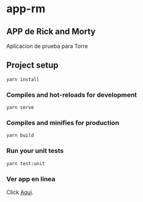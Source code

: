 # app-rm

## APP de Rick and Morty

Aplicacion de prueba para Torre

## Project setup

```
yarn install
```

### Compiles and hot-reloads for development

```
yarn serve
```

### Compiles and minifies for production

```
yarn build
```

### Run your unit tests

```
yarn test:unit
```

### Ver app en linea

Click [Aqui](https://rm.tecbo.fun/).

